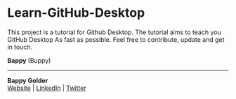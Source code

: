 <!--GitHub Markdown System:
https://help.github.com/articles/markdown-basics/
https://guides.github.com/features/mastering-markdown/
-->

# Learn-GitHub-Desktop

This project is a tutorial for Github Desktop. The tutorial aims to teach you GitHub Desktop As fast as possible. Feel free to contribute, update and get in touch.

<strong> Bappy </strong> (Buppy)


--------------------
**Bappy Golder** <br/>
<a href="http://bappygolder.com/">Website</a>  |  <a href="https://github.com/bappygolder">LinkedIn</a> |  <a href="https://au.linkedin.com/in/bappygolder">Twitter</a>


